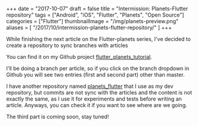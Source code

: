 +++
date = "2017-10-07"
draft = false
title = "Intermission: Planets-Flutter repository"
tags = ["Android", "iOS", "Flutter", "Planets", "Open Source"]
categories = ["Flutter"]
thumbnailImage = "/img/planets-preview.png"
aliases = [
  "/2017/10/intermission-planets-flutter-repository/"
]
+++

While finishing the next article on the Flutter-planets series, I've decided to create a repository to sync branches with articles

<!--more--> 

You can find it on my Github project [flutter_planets_tutorial](https://github.com/sergiandreplace/flutter_planets_tutorial).

I'll be doing a branch per article, so if you click on the branch dropdown in Github you will see two entries (first and second part) other than master.

I have another repository named [planets_flutter](https://github.com/sergiandreplace/planets-flutter) that I use as my dev repository, but commits are not sync with the articles and the content is not exactly the same, as I use it for experiments and tests before writing an article. Anyways, you can check it if you want to see where are we going.

The third part is coming soon, stay tuned!